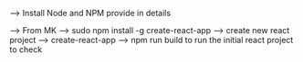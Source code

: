 --> Install Node and NPM provide in details

--> From MK --> sudo npm install -g create-react-app
            --> create new react project 
                --> create-react-app <Project-Name>
            --> npm run build to run the initial react project to check
